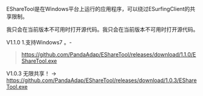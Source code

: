 EShareTool是在Windows平台上运行的应用程序，可以绕过ESurfingClient的共享限制。

我只会在当前版本不可用时打开源代码。我只会在当前版本不可用时打开源代码。

V1.1.0 
1.支持Windows7 。- 
> https://github.com/PandaAdap/EShareTool/releases/download/1.1.0/EShareTool.exe

V1.0.3
无限共享！
-> https://github.com/PandaAdap/EShareTool/releases/download/1.0.3/EShareTool.exe
